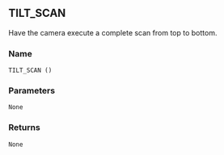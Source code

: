 ## TILT\_SCAN

Have the camera execute a complete scan from top to bottom.

### Name

`TILT_SCAN ()`


### Parameters

`None`


### Returns

`None`